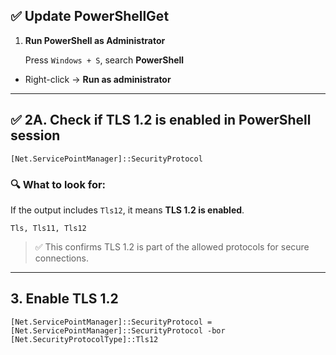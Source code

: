 ## ✅ Update PowerShellGet

1. **Run PowerShell as Administrator**

   Press  `Windows + S`, search  **PowerShell**
    
-   Right-click →  **Run as administrator**
    

----------
## ✅ 2A. **Check if TLS 1.2 is enabled in PowerShell session**

    [Net.ServicePointManager]::SecurityProtocol 

### 🔍 What to look for:

If the output includes `Tls12`, it means **TLS 1.2 is enabled**.

    Tls, Tls11, Tls12 

> ✅ This confirms TLS 1.2 is part of the allowed protocols for secure connections.

----------

## 3. **Enable TLS 1.2**

    [Net.ServicePointManager]::SecurityProtocol = [Net.ServicePointManager]::SecurityProtocol -bor [Net.SecurityProtocolType]::Tls12

